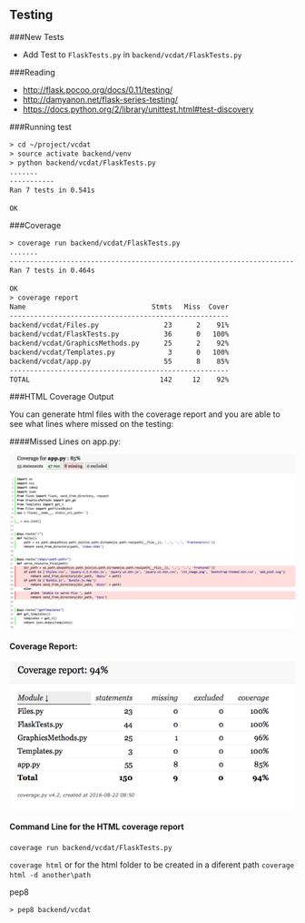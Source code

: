 ## Testing
###New Tests
* Add Test to `FlaskTests.py` in `backend/vcdat/FlaskTests.py`

###Reading
* http://flask.pocoo.org/docs/0.11/testing/
* http://damyanon.net/flask-series-testing/
* https://docs.python.org/2/library/unittest.html#test-discovery

###Running test 

    > cd ~/project/vcdat
    > source activate backend/venv
    > python backend/vcdat/FlaskTests.py 
    .......
    -----------
    Ran 7 tests in 0.541s

    OK
    
###Coverage

    > coverage run backend/vcdat/FlaskTests.py 
    .......
    ----------------------------------------------------------------------
    Ran 7 tests in 0.464s
    
    OK
    > coverage report
    Name                               Stmts   Miss  Cover
    ------------------------------------------------------
    backend/vcdat/Files.py                23      2    91%
    backend/vcdat/FlaskTests.py           36      0   100%
    backend/vcdat/GraphicsMethods.py      25      2    92%
    backend/vcdat/Templates.py             3      0   100%
    backend/vcdat/app.py                  55      8    85%
    ------------------------------------------------------
    TOTAL                                142     12    92%

###HTML Coverage Output 

You can generate html files with the coverage report and you are able to see what lines where missed on the testing:

####Missed Lines on app.py:

![app.py output](https://github.com/pawpepe/media/blob/master/Screen%20Shot%202016-08-22%20at%208.56.55%20AM.png)

#### Coverage Report:
![coverageReport](https://github.com/pawpepe/media/blob/master/Screen%20Shot%202016-08-22%20at%209.06.15%20AM.png)

#### Command Line for the HTML coverage report 
`coverage run backend/vcdat/FlaskTests.py`


`coverage html` or for the html folder to be created in a diferent path `coverage html -d another\path` 

pep8

    > pep8 backend/vcdat
